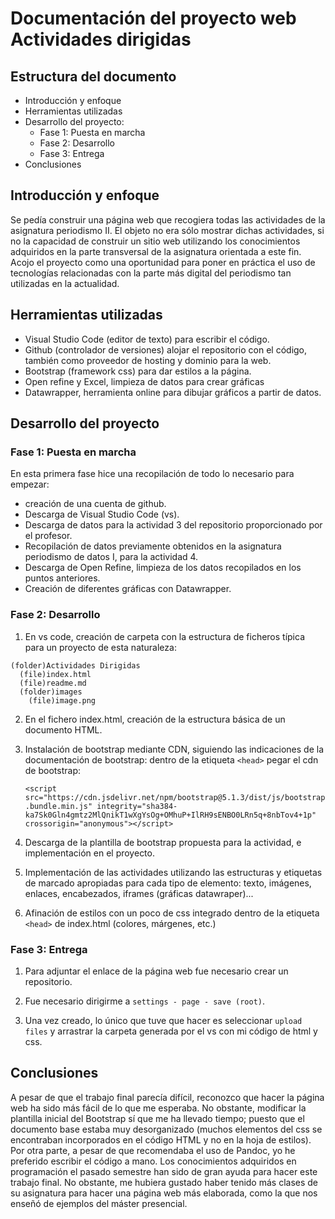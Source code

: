 # Documentación del proyecto web Actividades dirigidas

## Estructura del documento

  - Introducción y enfoque
  - Herramientas utilizadas
  - Desarrollo del proyecto:
    * Fase 1: Puesta en marcha
    * Fase 2: Desarrollo
    * Fase 3: Entrega
  - Conclusiones


## Introducción y enfoque

Se pedía construir una página web que recogiera todas las actividades de la asignatura periodismo II. 
El objeto no era sólo mostrar dichas actividades, si no la capacidad de construir un sitio web utilizando los conocimientos adquiridos en la parte transversal de la asignatura orientada a este fin.
Acojo el proyecto como una oportunidad para poner en práctica el uso de tecnologías relacionadas con la parte más digital del periodismo tan utilizadas en la actualidad.


## Herramientas utilizadas

  - Visual Studio Code (editor de texto) para escribir el código.
  - Github (controlador de versiones) alojar el repositorio con el código, también como proveedor de hosting y dominio para la web.
  - Bootstrap (framework css) para dar estilos a la página.
  - Open refine y Excel, limpieza de datos para crear gráficas
  - Datawrapper, herramienta online para dibujar gráficos a partir de datos.


## Desarrollo del proyecto

### Fase 1: Puesta en marcha
En esta primera fase hice una recopilación de todo lo necesario para empezar:
  - creación de una cuenta de github.
  - Descarga de Visual Studio Code (vs).
  - Descarga de datos para la actividad 3 del repositorio proporcionado por el profesor.
  - Recopilación de datos previamente obtenidos en la asignatura periodismo de datos I, para la actividad 4.
  - Descarga de Open Refine, limpieza de los datos recopilados en los puntos anteriores.
  - Creación de diferentes gráficas con Datawrapper.

### Fase 2: Desarrollo
  1. En vs code, creación de carpeta con la estructura de ficheros típica para un proyecto de esta naturaleza:

    (folder)Actividades Dirigidas
      (file)index.html
      (file)readme.md
      (folder)images
        (file)image.png

  2. En el fichero index.html, creación de la estructura básica de un documento HTML.

  3. Instalación de bootstrap mediante CDN, siguiendo las indicaciones de la documentación de bootstrap:
     dentro de la etiqueta `<head>` pegar el cdn de bootstrap:

     `<script src="https://cdn.jsdelivr.net/npm/bootstrap@5.1.3/dist/js/bootstrap.bundle.min.js" integrity="sha384-ka7Sk0Gln4gmtz2MlQnikT1wXgYsOg+OMhuP+IlRH9sENBO0LRn5q+8nbTov4+1p" crossorigin="anonymous"></script>`
  
  4. Descarga de la plantilla de bootstrap propuesta para la actividad, e implementación en el proyecto.

  5. Implementación de las actividades utilizando las estructuras y etiquetas de marcado apropiadas para cada tipo de elemento: texto, imágenes, enlaces, encabezados, iframes (gráficas datawraper)...

  6. Afinación de estilos con un poco de css integrado dentro de la etiqueta `<head>` de index.html (colores, márgenes, etc.)

### Fase 3: Entrega

1. Para adjuntar el enlace de la página web fue necesario crear un repositorio.

3. Fue necesario dirigirme a `settings - page - save (root)`.

2. Una vez creado, lo único que tuve que hacer es seleccionar `upload files` y arrastrar la carpeta generada por el vs con mi código de html y css.


## Conclusiones

A pesar de que el trabajo final parecía difícil, reconozco que hacer la página web ha sido más fácil de lo que me esperaba. No obstante, modificar la plantilla inicial del Bootstrap sí que me ha llevado tiempo; puesto que el documento base estaba muy desorganizado (muchos elementos del css se encontraban incorporados en el código HTML y no en la hoja de estilos). Por otra parte, a pesar de que recomendaba el uso de Pandoc, yo he preferido escribir el código a mano. Los conocimientos adquiridos en programación el pasado semestre han sido de gran ayuda para hacer este trabajo final. No obstante, me hubiera gustado haber tenido más clases de su asignatura para hacer una página web más elaborada, como la que nos enseñó de ejemplos del máster presencial.
